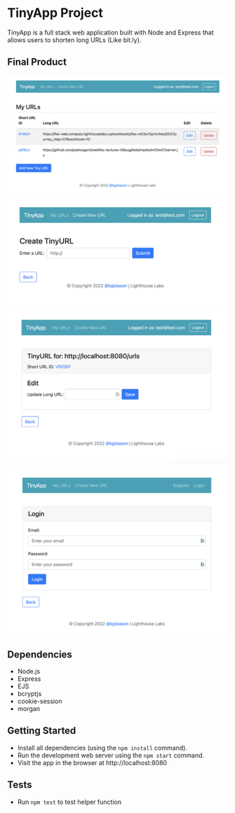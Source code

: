 # TinyApp Project

TinyApp is a full stack web application built with Node and Express that allows users to shorten long URLs (Like bit.ly).

## Final Product

!["Screenshot of URLs page"](https://github.com/kgislason/tinyapp/blob/main/docs/homepage.png)
!["Screenshot of Create new url page"](https://github.com/kgislason/tinyapp/blob/main/docs/create-new-page.png)
!["Screenshot of edit url page"](https://github.com/kgislason/tinyapp/blob/main/docs/edit-page.png)
!["Screenshot of login page"](https://github.com/kgislason/tinyapp/blob/main/docs/login-page.png)

## Dependencies

- Node.js
- Express
- EJS
- bcryptjs
- cookie-session
- morgan

## Getting Started

- Install all dependencies (using the `npm install` command).
- Run the development web server using the `npm start` command.
- Visit the app in the browser at http://localhost:8080

## Tests
- Run `npm test` to test helper function




